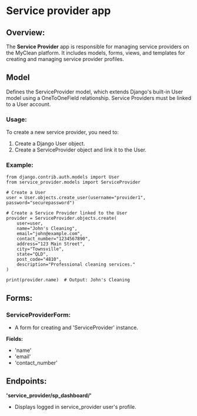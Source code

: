 # Service provider app

## Overview:
The **Service Provider** app is responsible for managing service providers on the MyClean platform. It includes models, forms, views, and templates for creating and managing service provider profiles.

## Model
Defines the ServiceProvider model, which extends Django's built-in User model using a OneToOneField relationship. 
Service Providers must be linked to a User account.

### Usage:
To create a new service provider, you need to:
1. Create a Django User object.
2. Create a ServiceProvider object and link it to the User.

### Example:
```
from django.contrib.auth.models import User
from service_provider.models import ServiceProvider

# Create a User
user = User.objects.create_user(username="provider1", password="securepassword")

# Create a Service Provider linked to the User
provider = ServiceProvider.objects.create(
    user=user,
    name="John's Cleaning",
    email="john@example.com",
    contact_number="1234567890",
    address="123 Main Street",
    city="Townsville",
    state="QLD",
    post_code="4810",
    description="Professional cleaning services."
)

print(provider.name)  # Output: John's Cleaning
```

## Forms:
### ServiceProviderForm:
- A form for creating and 'ServiceProvider' instance.

**Fields:**
- 'name' 
- 'email' 
- 'contact_number'


## Endpoints:
**'service_provider/sp_dashboard/'**
- Displays logged in service_provider user's profile.

